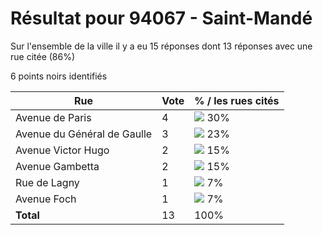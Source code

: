 # Résultat pour 94067 - Saint-Mandé

Sur l'ensemble de la ville il y a eu 15 réponses dont 13 réponses avec une rue citée (86%)

6 points noirs identifiés

| Rue | Vote | % / les rues cités|
|-----|------|-------------------|
| Avenue de Paris | 4 | <img src="../../img/bar_30.gif" />&nbsp;30%|
| Avenue du Général de Gaulle | 3 | <img src="../../img/bar_23.gif" />&nbsp;23%|
| Avenue Victor Hugo | 2 | <img src="../../img/bar_15.gif" />&nbsp;15%|
| Avenue Gambetta | 2 | <img src="../../img/bar_15.gif" />&nbsp;15%|
| Rue de Lagny | 1 | <img src="../../img/bar_7.gif" />&nbsp;7%|
| Avenue Foch | 1 | <img src="../../img/bar_7.gif" />&nbsp;7%|
| **Total** | 13 | 100%|
